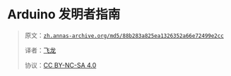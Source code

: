 # Arduino 发明者指南

> 原文：[`zh.annas-archive.org/md5/88b283a825ea1326352a66e72499e2cc`](https://zh.annas-archive.org/md5/88b283a825ea1326352a66e72499e2cc)
> 
> 译者：[飞龙](https://github.com/wizardforcel)
> 
> 协议：[CC BY-NC-SA 4.0](http://creativecommons.org/licenses/by-nc-sa/4.0/)